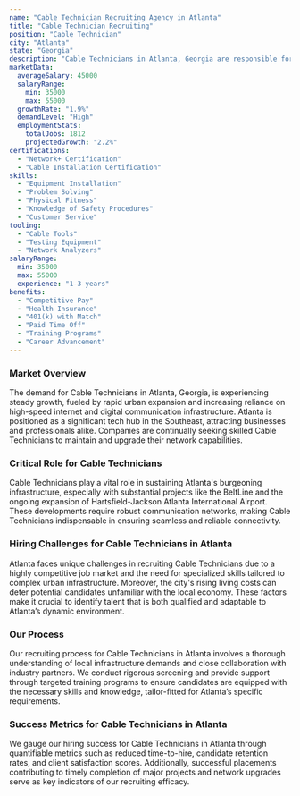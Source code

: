 ```yaml
---
name: "Cable Technician Recruiting Agency in Atlanta"
title: "Cable Technician Recruiting"
position: "Cable Technician"
city: "Atlanta"
state: "Georgia"
description: "Cable Technicians in Atlanta, Georgia are responsible for installing, maintaining, and repairing cable infrastructure."
marketData:
  averageSalary: 45000
  salaryRange:
    min: 35000
    max: 55000
  growthRate: "1.9%"
  demandLevel: "High"
  employmentStats:
    totalJobs: 1812
    projectedGrowth: "2.2%"
certifications:
  - "Network+ Certification"
  - "Cable Installation Certification"
skills:
  - "Equipment Installation"
  - "Problem Solving"
  - "Physical Fitness"
  - "Knowledge of Safety Procedures"
  - "Customer Service"
tooling:
  - "Cable Tools"
  - "Testing Equipment"
  - "Network Analyzers"
salaryRange:
  min: 35000
  max: 55000
  experience: "1-3 years"
benefits:
  - "Competitive Pay"
  - "Health Insurance"
  - "401(k) with Match"
  - "Paid Time Off"
  - "Training Programs"
  - "Career Advancement"
---
```


### Market Overview
The demand for Cable Technicians in Atlanta, Georgia, is experiencing steady growth, fueled by rapid urban expansion and increasing reliance on high-speed internet and digital communication infrastructure. Atlanta is positioned as a significant tech hub in the Southeast, attracting businesses and professionals alike. Companies are continually seeking skilled Cable Technicians to maintain and upgrade their network capabilities.

### Critical Role for Cable Technicians
Cable Technicians play a vital role in sustaining Atlanta's burgeoning infrastructure, especially with substantial projects like the BeltLine and the ongoing expansion of Hartsfield-Jackson Atlanta International Airport. These developments require robust communication networks, making Cable Technicians indispensable in ensuring seamless and reliable connectivity.

### Hiring Challenges for Cable Technicians in Atlanta
Atlanta faces unique challenges in recruiting Cable Technicians due to a highly competitive job market and the need for specialized skills tailored to complex urban infrastructure. Moreover, the city's rising living costs can deter potential candidates unfamiliar with the local economy. These factors make it crucial to identify talent that is both qualified and adaptable to Atlanta’s dynamic environment.

### Our Process
Our recruiting process for Cable Technicians in Atlanta involves a thorough understanding of local infrastructure demands and close collaboration with industry partners. We conduct rigorous screening and provide support through targeted training programs to ensure candidates are equipped with the necessary skills and knowledge, tailor-fitted for Atlanta’s specific requirements.

### Success Metrics for Cable Technicians in Atlanta
We gauge our hiring success for Cable Technicians in Atlanta through quantifiable metrics such as reduced time-to-hire, candidate retention rates, and client satisfaction scores. Additionally, successful placements contributing to timely completion of major projects and network upgrades serve as key indicators of our recruiting efficacy.